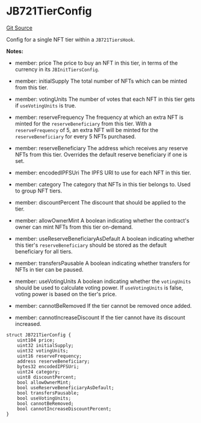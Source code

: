 # JB721TierConfig
[Git Source](https://github.com/Bananapus/nana-721-hook/blob/e813fb5b7d17cd3d18023137d70a7b2f3911ad99/src/structs/JB721TierConfig.sol)

Config for a single NFT tier within a `JB721TiersHook`.

**Notes:**
- member: price The price to buy an NFT in this tier, in terms of the currency in its `JBInitTiersConfig`.

- member: initialSupply The total number of NFTs which can be minted from this tier.

- member: votingUnits The number of votes that each NFT in this tier gets if `useVotingUnits` is true.

- member: reserveFrequency The frequency at which an extra NFT is minted for the `reserveBeneficiary` from this
tier. With a `reserveFrequency` of 5, an extra NFT will be minted for the `reserveBeneficiary` for every 5 NFTs
purchased.

- member: reserveBeneficiary The address which receives any reserve NFTs from this tier. Overrides the default
reserve beneficiary if one is set.

- member: encodedIPFSUri The IPFS URI to use for each NFT in this tier.

- member: category The category that NFTs in this tier belongs to. Used to group NFT tiers.

- member: discountPercent The discount that should be applied to the tier.

- member: allowOwnerMint A boolean indicating whether the contract's owner can mint NFTs from this tier
on-demand.

- member: useReserveBeneficiaryAsDefault A boolean indicating whether this tier's `reserveBeneficiary` should
be stored as the default beneficiary for all tiers.

- member: transfersPausable A boolean indicating whether transfers for NFTs in tier can be paused.

- member: useVotingUnits A boolean indicating whether the `votingUnits` should be used to calculate voting
power. If `useVotingUnits` is false, voting power is based on the tier's price.

- member: cannotBeRemoved If the tier cannot be removed once added.

- member: cannotIncreaseDiscount If the tier cannot have its discount increased.


```solidity
struct JB721TierConfig {
    uint104 price;
    uint32 initialSupply;
    uint32 votingUnits;
    uint16 reserveFrequency;
    address reserveBeneficiary;
    bytes32 encodedIPFSUri;
    uint24 category;
    uint8 discountPercent;
    bool allowOwnerMint;
    bool useReserveBeneficiaryAsDefault;
    bool transfersPausable;
    bool useVotingUnits;
    bool cannotBeRemoved;
    bool cannotIncreaseDiscountPercent;
}
```

